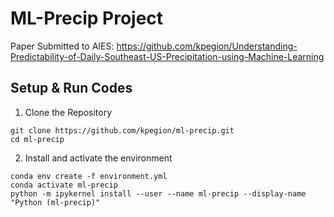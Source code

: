 # ML-Precip Project 

Paper Submitted to AIES: https://github.com/kpegion/Understanding-Predictability-of-Daily-Southeast-US-Precipitation-using-Machine-Learning


## Setup & Run Codes

1. Clone the Repository
```
git clone https://github.com/kpegion/ml-precip.git
cd ml-precip
```

2. Install and activate the environment
```
conda env create -f environment.yml
conda activate ml-precip
python -m ipykernel install --user --name ml-precip --display-name "Python (ml-precip)"
```



